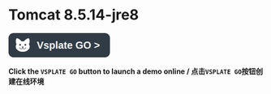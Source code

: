 # Tomcat 8.5.14-jre8

<a href="https://www.vsplate.com/?docker-compose=https://github.com/vsplate/dcenvs/tomcat/8.5.14-jre8"><img alt="VSPLATE GO" src="https://raw.githubusercontent.com/vsplate/images/master/vsgo_btn.png" width="200px"></a>

**Click the `VSPLATE GO` button to launch a demo online / 点击`VSPLATE GO`按钮创建在线环境**